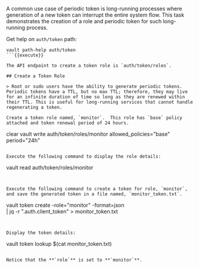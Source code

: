 A common use case of periodic token is long-running processes where generation of a new token can interrupt the entire system flow.  This task demonstrates the creation of a role and periodic token for such long-running process.

Get help on `auth/token` path:

```
vault path-help auth/token
```{{execute}}

The API endpoint to create a token role is `auth/token/roles`.

## Create a Token Role

> Root or sudo users have the ability to generate periodic tokens. Periodic tokens have a TTL, but no max TTL; therefore, they may live for an infinite duration of time so long as they are renewed within their TTL. This is useful for long-running services that cannot handle regenerating a token.

Create a token role named, `monitor`.  This role has `base` policy attached and token renewal period of 24 hours.

```
clear
vault write auth/token/roles/monitor allowed_policies="base" period="24h"
```{{execute}}

Execute the following command to display the role details:

```
vault read auth/token/roles/monitor
```{{execute}}


Execute the following command to create a token for role, `monitor`, and save the generated token in a file named, `monitor_token.txt`.

```
vault token create -role="monitor" -format=json \
      | jq -r ".auth.client_token" > monitor_token.txt
```{{execute}}


Display the token details:

```
vault token lookup $(cat monitor_token.txt)
```{{execute}}

Notice that the **`role`** is set to **`monitor`**.
